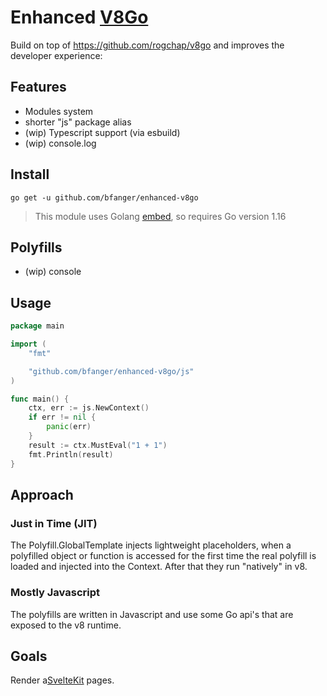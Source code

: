 # Enhanced [V8Go](https://github.com/rogchap/v8go)

Build on top of https://github.com/rogchap/v8go and improves the developer experience:

## Features

- Modules system
- shorter "js" package alias
- (wip) Typescript support (via esbuild)
- (wip) console.log

## Install

```shell
go get -u github.com/bfanger/enhanced-v8go
```

> This module uses Golang [embed](https://golang.org/pkg/embed/), so requires Go version 1.16

## Polyfills

- (wip) console

## Usage

```go
package main

import (
	"fmt"

	"github.com/bfanger/enhanced-v8go/js"
)

func main() {
	ctx, err := js.NewContext()
	if err != nil {
		panic(err)
	}
	result := ctx.MustEval("1 + 1")
	fmt.Println(result)
}
```

## Approach

### Just in Time (JIT)

The Polyfill.GlobalTemplate injects lightweight placeholders, when a polyfilled object or function is accessed for the first time the real polyfill is loaded and injected into the Context. After that they run "natively" in v8.

### Mostly Javascript

The polyfills are written in Javascript and use some Go api's that are exposed to the v8 runtime.

## Goals

Render a[SvelteKit](https://kit.svelte.dev/) pages.

